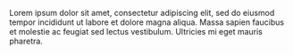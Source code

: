 Lorem ipsum dolor sit amet, consectetur adipiscing elit, sed do eiusmod tempor incididunt ut labore et dolore magna aliqua. Massa sapien faucibus et molestie ac feugiat sed lectus vestibulum. Ultricies mi eget mauris pharetra.
